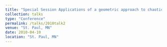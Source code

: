 ```yaml
---
title: "Special Session Applications of a geometric approach to chaotic dynamics, Spring Sectional Meeting of the American Mathematical Society"
collection: talks
type: "Conference" 
permalink: /talks/2010talk2
venue: "St. Paul, MN"
date: 2010-04-10
location: "St. Paul, MN"
---
```

